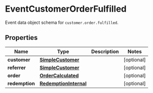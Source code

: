

# EventCustomerOrderFulfilled

Event data object schema for `customer.order.fulfilled`.

## Properties

| Name | Type | Description | Notes |
|------------ | ------------- | ------------- | -------------|
|**customer** | [**SimpleCustomer**](SimpleCustomer.md) |  |  [optional] |
|**referrer** | [**SimpleCustomer**](SimpleCustomer.md) |  |  [optional] |
|**order** | [**OrderCalculated**](OrderCalculated.md) |  |  [optional] |
|**redemption** | [**RedemptionInternal**](RedemptionInternal.md) |  |  [optional] |



